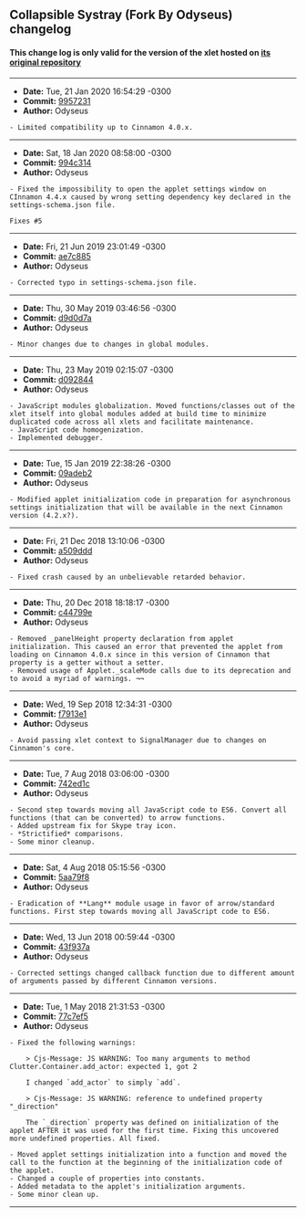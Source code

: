 ## Collapsible Systray (Fork By Odyseus) changelog

#### This change log is only valid for the version of the xlet hosted on [its original repository](https://gitlab.com/Odyseus/CinnamonTools)

***

- **Date:** Tue, 21 Jan 2020 16:54:29 -0300
- **Commit:** [9957231](https://gitlab.com/Odyseus/CinnamonTools/commit/9957231)
- **Author:** Odyseus

```
- Limited compatibility up to Cinnamon 4.0.x.

```

***

- **Date:** Sat, 18 Jan 2020 08:58:00 -0300
- **Commit:** [994c314](https://gitlab.com/Odyseus/CinnamonTools/commit/994c314)
- **Author:** Odyseus

```
- Fixed the impossibility to open the applet settings window on CInnamon 4.4.x caused by wrong setting dependency key declared in the settings-schema.json file.

Fixes #5

```

***

- **Date:** Fri, 21 Jun 2019 23:01:49 -0300
- **Commit:** [ae7c885](https://gitlab.com/Odyseus/CinnamonTools/commit/ae7c885)
- **Author:** Odyseus

```
- Corrected typo in settings-schema.json file.

```

***

- **Date:** Thu, 30 May 2019 03:46:56 -0300
- **Commit:** [d9d0d7a](https://gitlab.com/Odyseus/CinnamonTools/commit/d9d0d7a)
- **Author:** Odyseus

```
- Minor changes due to changes in global modules.

```

***

- **Date:** Thu, 23 May 2019 02:15:07 -0300
- **Commit:** [d092844](https://gitlab.com/Odyseus/CinnamonTools/commit/d092844)
- **Author:** Odyseus

```
- JavaScript modules globalization. Moved functions/classes out of the xlet itself into global modules added at build time to minimize duplicated code across all xlets and facilitate maintenance.
- JavaScript code homogenization.
- Implemented debugger.

```

***

- **Date:** Tue, 15 Jan 2019 22:38:26 -0300
- **Commit:** [09adeb2](https://gitlab.com/Odyseus/CinnamonTools/commit/09adeb2)
- **Author:** Odyseus

```
- Modified applet initialization code in preparation for asynchronous settings initialization that will be available in the next Cinnamon version (4.2.x?).

```

***

- **Date:** Fri, 21 Dec 2018 13:10:06 -0300
- **Commit:** [a509ddd](https://gitlab.com/Odyseus/CinnamonTools/commit/a509ddd)
- **Author:** Odyseus

```
- Fixed crash caused by an unbelievable retarded behavior.

```

***

- **Date:** Thu, 20 Dec 2018 18:18:17 -0300
- **Commit:** [c44799e](https://gitlab.com/Odyseus/CinnamonTools/commit/c44799e)
- **Author:** Odyseus

```
- Removed _panelHeight property declaration from applet initialization. This caused an error that prevented the applet from loading on Cinnamon 4.0.x since in this version of Cinnamon that property is a getter without a setter.
- Removed usage of Applet._scaleMode calls due to its deprecation and to avoid a myriad of warnings. ¬¬

```

***

- **Date:** Wed, 19 Sep 2018 12:34:31 -0300
- **Commit:** [f7913e1](https://gitlab.com/Odyseus/CinnamonTools/commit/f7913e1)
- **Author:** Odyseus

```
- Avoid passing xlet context to SignalManager due to changes on Cinnamon's core.

```

***

- **Date:** Tue, 7 Aug 2018 03:06:00 -0300
- **Commit:** [742ed1c](https://gitlab.com/Odyseus/CinnamonTools/commit/742ed1c)
- **Author:** Odyseus

```
- Second step towards moving all JavaScript code to ES6. Convert all functions (that can be converted) to arrow functions.
- Added upstream fix for Skype tray icon.
- *Strictified* comparisons.
- Some minor cleanup.

```

***

- **Date:** Sat, 4 Aug 2018 05:15:56 -0300
- **Commit:** [5aa79f8](https://gitlab.com/Odyseus/CinnamonTools/commit/5aa79f8)
- **Author:** Odyseus

```
- Eradication of **Lang** module usage in favor of arrow/standard functions. First step towards moving all JavaScript code to ES6.

```

***

- **Date:** Wed, 13 Jun 2018 00:59:44 -0300
- **Commit:** [43f937a](https://gitlab.com/Odyseus/CinnamonTools/commit/43f937a)
- **Author:** Odyseus

```
- Corrected settings changed callback function due to different amount of arguments passed by different Cinnamon versions.

```

***

- **Date:** Tue, 1 May 2018 21:31:53 -0300
- **Commit:** [77c7ef5](https://gitlab.com/Odyseus/CinnamonTools/commit/77c7ef5)
- **Author:** Odyseus

```
- Fixed the following warnings:

    > Cjs-Message: JS WARNING: Too many arguments to method Clutter.Container.add_actor: expected 1, got 2

    I changed `add_actor` to simply `add`.

    > Cjs-Message: JS WARNING: reference to undefined property "_direction"

    The `_direction` property was defined on initialization of the applet AFTER it was used for the first time. Fixing this uncovered more undefined properties. All fixed.

- Moved applet settings initialization into a function and moved the call to the function at the beginning of the initialization code of the applet.
- Changed a couple of properties into constants.
- Added metadata to the applet's initialization arguments.
- Some minor clean up.

```

***
